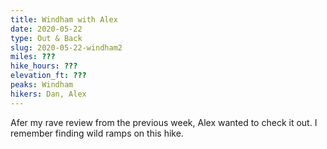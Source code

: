 ```yaml
---
title: Windham with Alex
date: 2020-05-22
type: Out & Back
slug: 2020-05-22-windham2
miles: ???
hike_hours: ???
elevation_ft: ???
peaks: Windham
hikers: Dan, Alex
---
```


Afer my rave review from the previous week, Alex wanted to check it out. I remember finding wild ramps on this hike.
